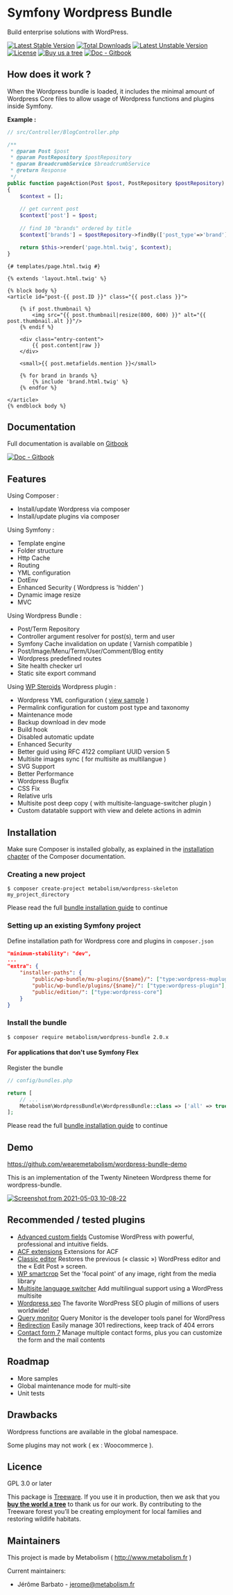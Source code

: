 # Symfony Wordpress Bundle

Build enterprise solutions with WordPress.

[![Latest Stable Version](http://poser.pugx.org/metabolism/wordpress-bundle/v)](https://packagist.org/packages/metabolism/wordpress-bundle)
[![Total Downloads](http://poser.pugx.org/metabolism/wordpress-bundle/downloads)](https://packagist.org/packages/metabolism/wordpress-bundle)
[![Latest Unstable Version](http://poser.pugx.org/metabolism/wordpress-bundle/v/unstable)](https://packagist.org/packages/metabolism/wordpress-bundle)
[![License](http://poser.pugx.org/metabolism/wordpress-bundle/license)](https://packagist.org/packages/metabolism/wordpress-bundle)
[![Buy us a tree](https://img.shields.io/badge/Treeware-%F0%9F%8C%B3-lightgreen)](https://plant.treeware.earth/metabolism/wordpress-bundle)
[![Doc - Gitbook](https://img.shields.io/badge/Doc-Gitbook-346ddb?logo=gitbook&logoColor=fff)](https://metabolism.gitbook.io/symfony-wordpress-bundle/)

## How does it work ?

When the Wordpress bundle is loaded, it includes the minimal amount of Wordpress Core files to allow usage of Wordpress functions and plugins
inside Symfony.

__Example :__

```php
// src/Controller/BlogController.php

/**
 * @param Post $post
 * @param PostRepository $postRepository
 * @param BreadcrumbService $breadcrumbService
 * @return Response
 */
public function pageAction(Post $post, PostRepository $postRepository)
{
    $context = [];
    
    // get current post
    $context['post'] = $post;
    
    // find 10 "brands" ordered by title
    $context['brands'] = $postRepository->findBy(['post_type'=>'brand'], ['title'=>'ASC'], 10);

    return $this->render('page.html.twig', $context);
}
```

```twig
{# templates/page.html.twig #}

{% extends 'layout.html.twig' %}

{% block body %}
<article id="post-{{ post.ID }}" class="{{ post.class }}">

    {% if post.thumbnail %}
        <img src="{{ post.thumbnail|resize(800, 600) }}" alt="{{ post.thumbnail.alt }}"/>
    {% endif %}

    <div class="entry-content">
        {{ post.content|raw }}
    </div>
    
    <small>{{ post.metafields.mention }}</small>
    
    {% for brand in brands %}
        {% include 'brand.html.twig' %}
    {% endfor %}

</article>
{% endblock body %}
```

## Documentation

Full documentation is available on [Gitbook](https://metabolism.gitbook.io/symfony-wordpress-bundle/)

[![Doc - Gitbook](https://img.shields.io/badge/Doc-Gitbook-346ddb?style=for-the-badge&logo=gitbook&logoColor=fff)](https://metabolism.gitbook.io/symfony-wordpress-bundle/)

## Features

Using Composer :
* Install/update Wordpress via composer
* Install/update plugins via composer

Using Symfony :
* Template engine
* Folder structure
* Http Cache
* Routing
* YML configuration
* DotEnv
* Enhanced Security ( Wordpress is 'hidden' )
* Dynamic image resize
* MVC

Using Wordpress Bundle :
* Post/Term Repository
* Controller argument resolver for post(s), term and user
* Symfony Cache invalidation on update ( Varnish compatible )
* Post/Image/Menu/Term/User/Comment/Blog entity
* Wordpress predefined routes
* Site health checker url
* Static site export command

Using [WP Steroids](https://github.com/wearemetabolism/wp-steroids) Wordpress plugin :
* Wordpress YML configuration ( [view sample](samples/config/packages/wordpress.yml) )
* Permalink configuration for custom post type and taxonomy
* Maintenance mode
* Backup download in dev mode
* Build hook
* Disabled automatic update
* Enhanced Security
* Better guid using RFC 4122 compliant UUID version 5
* Multisite images sync ( for multisite as multilangue )
* SVG Support
* Better Performance
* Wordpress Bugfix
* CSS Fix
* Relative urls
* Multisite post deep copy ( with multisite-language-switcher plugin )
* Custom datatable support with view and delete actions in admin

## Installation

Make sure Composer is installed globally, as explained in the
[installation chapter](https://getcomposer.org/doc/00-intro.md)
of the Composer documentation.

### Creating a new project

```shell
$ composer create-project metabolism/wordpress-skeleton my_project_directory
```

Please read the full [bundle installation guide](https://metabolism.gitbook.io/symfony-wordpress-bundle/getting-started/wordpress) to continue

### Setting up an existing Symfony project

Define installation path for Wordpress core and plugins in `composer.json`

```json
"minimum-stability": "dev",
...
"extra": {
    "installer-paths": {
        "public/wp-bundle/mu-plugins/{$name}/": ["type:wordpress-muplugin"],
        "public/wp-bundle/plugins/{$name}/": ["type:wordpress-plugin"],
        "public/edition/": ["type:wordpress-core"]
    }
}
```

### Install the bundle

```shell
$ composer require metabolism/wordpress-bundle 2.0.x
```

#### For applications that don't use Symfony Flex

Register the bundle

```php
// config/bundles.php

return [
    // ...
    Metabolism\WordpressBundle\WordpressBundle::class => ['all' => true],
];
```

Please read the full [bundle installation guide](https://metabolism.gitbook.io/symfony-wordpress-bundle/getting-started/wordpress) to continue

## Demo

https://github.com/wearemetabolism/wordpress-bundle-demo

This is an implementation of the Twenty Nineteen Wordpress theme for wordpress-bundle.

[![Screenshot from 2021-05-03 10-08-22](https://user-images.githubusercontent.com/4919596/116854347-d8f2e180-abf7-11eb-9dec-29480cffa720.png)](https://user-images.githubusercontent.com/4919596/116854347-d8f2e180-abf7-11eb-9dec-29480cffa720.png)

## Recommended / tested plugins

- [Advanced custom fields](https://wordpress.org/plugins/advanced-custom-fields) Customise WordPress with powerful, professional and intuitive fields.
- [ACF extensions](https://github.com/wearemetabolism/acf-extensions) Extensions for ACF
- [Classic editor](https://wordpress.org/plugins/classic-editor) Restores the previous (« classic ») WordPress editor and the « Edit Post » screen.
- [WP smartcrop](https://wordpress.org/plugins/wp-smartcrop) Set the 'focal point' of any image, right from the media library
- [Multisite language switcher](https://wordpress.org/plugins/multisite-language-switcher) Add multilingual support using a WordPress multisite
- [Wordpress seo](https://wordpress.org/plugins/wordpress-seo) The favorite WordPress SEO plugin of millions of users worldwide!
- [Query monitor](https://wordpress.org/plugins/query-monitor) Query Monitor is the developer tools panel for WordPress
- [Redirection](https://wordpress.org/plugins/redirection) Easily manage 301 redirections, keep track of 404 errors
- [Contact form 7](https://wordpress.org/plugins/contact-form-7)  Manage multiple contact forms, plus you can customize the form and the mail contents

## Roadmap

* More samples
* Global maintenance mode for multi-site
* Unit tests

## Drawbacks

Wordpress functions are available in the global namespace.

Some plugins may not work ( ex : Woocommerce ).

## Licence

GPL 3.0 or later

This package is [Treeware](https://treeware.earth). If you use it in production, then we ask that you [**buy the world a tree**](https://plant.treeware.earth/metabolism/wordpress-bundle) to thank us for our work. By contributing to the Treeware forest you’ll be creating employment for local families and restoring wildlife habitats.
    
## Maintainers

This project is made by Metabolism ( http://www.metabolism.fr )

Current maintainers:
 * Jérôme Barbato - jerome@metabolism.fr

